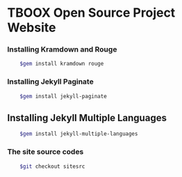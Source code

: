 # TBOOX Open Source Project Website

### Installing Kramdown and Rouge

```bash
    $gem install kramdown rouge
```

### Installing Jekyll Paginate

```bash
    $gem install jekyll-paginate
```
## Installing Jekyll Multiple Languages

```bash
    $gem install jekyll-multiple-languages
```

### The site source codes

```bash
    $git checkout sitesrc
```



